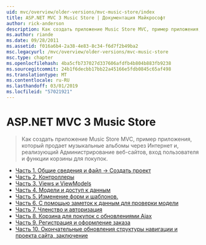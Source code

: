 ```yaml
---
uid: mvc/overview/older-versions/mvc-music-store/index
title: ASP.NET MVC 3 Music Store | Документация Майкрософт
author: rick-anderson
description: Как создать приложение Music Store MVC, пример приложения, который продает музыкальные альбомы через Интернет и, реализующий сайта администрирования, пользователя входа в систему...
ms.author: riande
ms.date: 09/28/2011
ms.assetid: f016a6b4-2a38-4e83-8c34-f6d7f2b49ba2
msc.legacyurl: /mvc/overview/older-versions/mvc-music-store
msc.type: chapter
ms.openlocfilehash: 4ba5cfb737027d337606afdfb4b804b883fb9238
ms.sourcegitcommit: 24b1f6decbb17bb22a45166e5fdb0845c65af498
ms.translationtype: MT
ms.contentlocale: ru-RU
ms.lasthandoff: 03/01/2019
ms.locfileid: "57021921"
---
```

<a name="aspnet-mvc-3-music-store"></a>ASP.NET MVC 3 Music Store
====================
> Как создать приложение Music Store MVC, пример приложения, который продает музыкальные альбомы через Интернет и, реализующий Администрирование веб-сайтов, вход пользователя и функции корзины для покупок.


- [Часть 1. Общие сведения и файл -> Создать проект](mvc-music-store-part-1.md)
- [Часть 2. Контроллеры](mvc-music-store-part-2.md)
- [Часть 3. Views и ViewModels](mvc-music-store-part-3.md)
- [Часть 4. Модели и доступ к данным](mvc-music-store-part-4.md)
- [Часть 5. Изменение форм и шаблонов.](mvc-music-store-part-5.md)
- [Часть 6. С помощью заметок к данным для проверки модели](mvc-music-store-part-6.md)
- [Часть 7. Членство и авторизация](mvc-music-store-part-7.md)
- [Часть 8. Корзина для покупок с обновлениями Ajax](mvc-music-store-part-8.md)
- [Часть 9. Регистрация и оформление заказа](mvc-music-store-part-9.md)
- [Часть 10. Окончательные обновления структуры навигации и проекта сайта, заключение](mvc-music-store-part-10.md)
